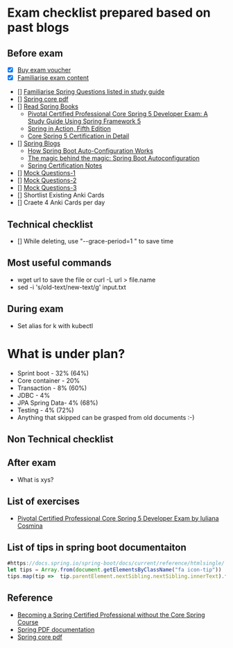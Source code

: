 # Exam checklist prepared based on past blogs

## Before exam
- [x] [Buy exam voucher](https://pivotal.io/training/certification/spring-professional-certification)
- [x] [Familiarise exam content](https://pivotalcontent.s3.amazonaws.com/training/exam-briefs/Pivotal_ExamBrief_SpringProfessional.pdf)
- [] [Familiarise Spring Questions listed in study guide](https://pivotalcontent.s3.amazonaws.com/academy/Spring-Professional-Certification-Study-Guide.pdf)
- [] [Spring core pdf](https://docs.spring.io/spring/docs/current/spring-framework-reference/pdf/core.pdf)
- [] [Read Spring Books](https://github.com/dgkanatsios/CKAD-exercises)
  -  [Pivotal Certified Professional Core Spring 5 Developer Exam: A Study Guide Using Spring Framework 5](https://www.amazon.com/Pivotal-Certified-Professional-Spring-Developer-ebook-dp-B082MCRCLM/dp/B082MCRCLM/ref=mt_kindle?_encoding=UTF8&me=&qid=)
  -  [Spring in Action, Fifth Edition](https://www.amazon.co.uk/Spring-Action-Fifth-Craig-Walls/dp/1617294942)
  - [Core Spring 5 Certification in Detail](https://leanpub.com/corespring5certificationindetail)
- [] [Spring Blogs](https://github.com/dgkanatsios/CKAD-exercises)  
    * [How Spring Boot Auto-Configuration Works](https://dzone.com/articles/how-springboot-autoconfiguration-magic-works)
    * [The magic behind the magic: Spring Boot Autoconfiguration](https://aboullaite.me/the-magic-behind-the-magic-spring-boot-autoconfiguration/)
    * [Spring Certification Notes](https://github.com/MrR0807/SpringCertification5.0)
- [] [Mock Questions-1](http://itestjava.com/java-certification-practice-tests/product/enter.do?product=SPRING-CORE50)
- [] [Mock Questions-2](https://quizlet.com/class/6479335/)
- [] [Mock Questions-3](https://www.certification-questions.com/spring-exam/professional-dumps.html)
- [] Shortlist Existing Anki Cards
- [] Craete 4 Anki Cards per day


## Technical checklist
- [] While deleting, use "--grace-period=1  " to save time

## Most useful commands
- wget url to save the file or curl -L url > file.name
- sed -i 's/old-text/new-text/g' input.txt

## During exam
* Set alias for k with kubectl


# What is under plan?

* Sprint boot    - 32% (64%)
* Core container - 20%  
* Transaction    -  8% (60%)
* JDBC           -  4%
* JPA Spring Data-  4% (68%)
* Testing        -  4% (72%)
* Anything that skipped can be grasped from old documents :-)



## Non Technical checklist

## After exam
* What is xys?





## List of exercises
* [Pivotal Certified Professional Core Spring 5 Developer Exam by Iuliana Cosmina](https://github.com/Apress/pivotal-certified-pro-spring-dev-exam-02)

## List of tips in spring boot documentaiton
```javascript
#https://docs.spring.io/spring-boot/docs/current/reference/htmlsingle/
let tips = Array.from(document.getElementsByClassName("fa icon-tip"))
tips.map(tip =>  tip.parentElement.nextSibling.nextSibling.innerText).filter(t => t.indexOf("See the")==-1).filter(t => t.indexOf("in the appendix")==-1).join("\r\n1. ")
```

## Reference
* [Becoming a Spring Certified Professional without the Core Spring Course](https://gist.github.com/LinnykOleh/578466701a2f43d436fb68b86df63caa)
* [Spring PDF documentation](https://docs.spring.io/spring/docs/current/spring-framework-reference/pdf/)
* [Spring core pdf](https://docs.spring.io/spring/docs/current/spring-framework-reference/pdf/core.pdf)